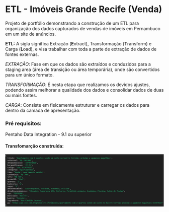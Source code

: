 # ETL - Imóveis Grande Recife (Venda)
Projeto de portfólio demonstrando a construção de um ETL para organização dos dados capturados de vendas de imóveis em Pernambuco em um site de anúncios.

**ETL:** A sigla significa Extração (**E**xtract), Transformação (**T**ransform) e Carga (**L**oad), e visa trabalhar com toda a parte de extração de dados de fontes externas.

*EXTRAÇÃO*: Fase em que os dados são extraídos e conduzidos para a staging area (área de transição ou área temporária), onde são convertidos para um único formato.

*TRANSFORMAÇÃO*: É nesta etapa que realizamos os devidos ajustes, podendo assim melhorar a qualidade dos dados e consolidar dados de duas ou mais fontes.

*CARGA*: Consiste em fisicamente estruturar e carregar os dados para dentro da camada de apresentação.

### Pré requisitos:
Pentaho Data Integration - 9.1 ou superior

#### Transfomarção construída:
![Legenda](https://github.com/wvcalbuquerque/coletadados_imoveisgranderecifevendavenda/blob/main/img/exemplo_documento.jpg)
